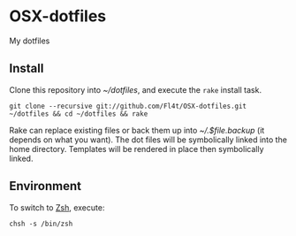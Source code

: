 # OSX-dotfiles
My dotfiles

## Install
Clone this repository into _~/dotfiles_, and execute the `rake` install task.

    git clone --recursive git://github.com/Fl4t/OSX-dotfiles.git ~/dotfiles && cd ~/dotfiles && rake

Rake can replace existing files or back them up into *~/.$file.backup* (it depends on what you want). The dot files will be symbolically linked into the home directory. Templates will be rendered in place then symbolically linked.

## Environment
To switch to [Zsh](http://www.zsh.org), execute:

    chsh -s /bin/zsh
